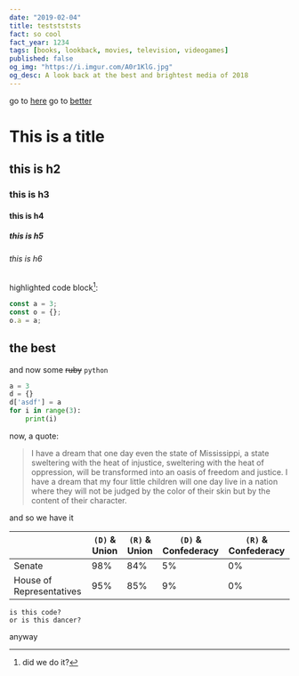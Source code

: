 ```yaml
---
date: "2019-02-04"
title: teststststs
fact: so cool
fact_year: 1234
tags: [books, lookback, movies, television, videogames]
published: false
og_img: "https://i.imgur.com/A0r1KlG.jpg"
og_desc: A look back at the best and brightest media of 2018
---
```


go to [here](#here)
go to [better](#the-best)

# This is a title

## this is h2

### this is h3

#### this is h4

##### this is h5

###### this is h6

highlighted code block[^1]:

```js
const a = 3;
const o = {};
o.a = a;
```

## the best

and now some ~~ruby~~ `python`

```py
a = 3
d = {}
d['asdf'] = a
for i in range(3):
    print(i)
```

<a name="here" />

now, a quote:

> I have a dream that one day even the state of Mississippi, a state sweltering with the heat of injustice, sweltering with the heat of oppression, will be transformed into an oasis of freedom and justice. I have a dream that my four little children will one day live in a nation where they will not be judged by the color of their skin but by the content of their character.

and so we have it

|                          | `(D)` & Union | `(R)` & Union | `(D)` & Confederacy | `(R)` & Confederacy |
| ------------------------ | ------------- | ------------- | ------------------- | ------------------- |
| Senate                   | 98%           | 84%           | 5%                  | 0%                  |
| House of Representatives | 95%           | 85%           | 9%                  | 0%                  |

    is this code?
    or is this dancer?

anyway

[^1]: did we do it?
